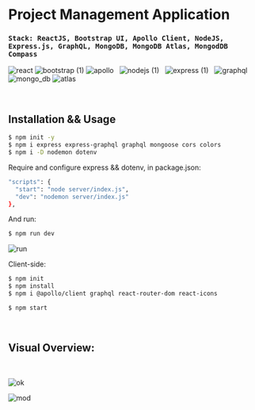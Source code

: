 # Project Management Application


### `Stack: ReactJS, Bootstrap UI, Apollo Client, NodeJS, Express.js, GraphQL, MongoDB, MongoDB Atlas, MongodDB Compass`
![react](https://user-images.githubusercontent.com/53910160/188648232-4b64538e-aba0-497f-ae02-e6832d5477c5.png)
![bootstrap (1)](https://user-images.githubusercontent.com/53910160/188647899-dbc8d79e-b4b3-4547-85a6-e516bbd3865f.png)
![apollo](https://user-images.githubusercontent.com/53910160/188648346-2310210f-5551-4210-ae83-e9e185625146.png) &nbsp;
![nodejs (1)](https://user-images.githubusercontent.com/53910160/188648866-6d01c2ca-38a6-47b1-ae6a-ea73d400039b.png) &nbsp;
![express (1)](https://user-images.githubusercontent.com/53910160/188650080-d4b9c294-d6c9-4794-9f8c-9cb5596c3656.png) &nbsp;
![graphql](https://user-images.githubusercontent.com/53910160/188650620-ebd705ff-ee7a-4a51-a58e-1d5de9e263d1.png)
![mongo_db](https://user-images.githubusercontent.com/53910160/188650879-30b8624a-19f7-48ac-865b-110cb87a6a8e.png)
![atlas](https://user-images.githubusercontent.com/53910160/188652095-0e763551-a622-4508-876f-6d65df63d7c9.png)

<br />

## Installation && Usage
  ```sh
  $ npm init -y
  $ npm i express express-graphql graphql mongoose cors colors
  $ npm i -D nodemon dotenv
  
  ```

Require and configure express && dotenv, in package.json:
  ```sh
"scripts": {
    "start": "node server/index.js",
    "dev": "nodemon server/index.js"
 },
   ```
And run:
  ```sh
  $ npm run dev  

  ```
![run](https://user-images.githubusercontent.com/53910160/188657498-554bf6bc-4308-45d7-bf95-74175e8f057a.png)


Client-side:
  ```sh
  $ npm init
  $ npm install
  $ npm i @apollo/client graphql react-router-dom react-icons
  
  $ npm start
  ```
  <br />
  
  ## Visual Overview: 
  <br />
  
  ![ok](https://user-images.githubusercontent.com/53910160/188658717-89388e92-86dc-4ce5-bcee-11d6888a8fca.png)

  ![mod](https://user-images.githubusercontent.com/53910160/188658754-2653c323-878c-4f64-8676-790eff8437ae.png)

  
